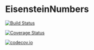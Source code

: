 # EisensteinNumbers

[![Build Status](https://travis-ci.org/meirizarrygelpi/EisensteinNumbers.jl.svg?branch=master)](https://travis-ci.org/meirizarrygelpi/EisensteinNumbers.jl)

[![Coverage Status](https://coveralls.io/repos/meirizarrygelpi/EisensteinNumbers.jl/badge.svg?branch=master&service=github)](https://coveralls.io/github/meirizarrygelpi/EisensteinNumbers.jl?branch=master)

[![codecov.io](http://codecov.io/github/meirizarrygelpi/EisensteinNumbers.jl/coverage.svg?branch=master)](http://codecov.io/github/meirizarrygelpi/EisensteinNumbers.jl?branch=master)
